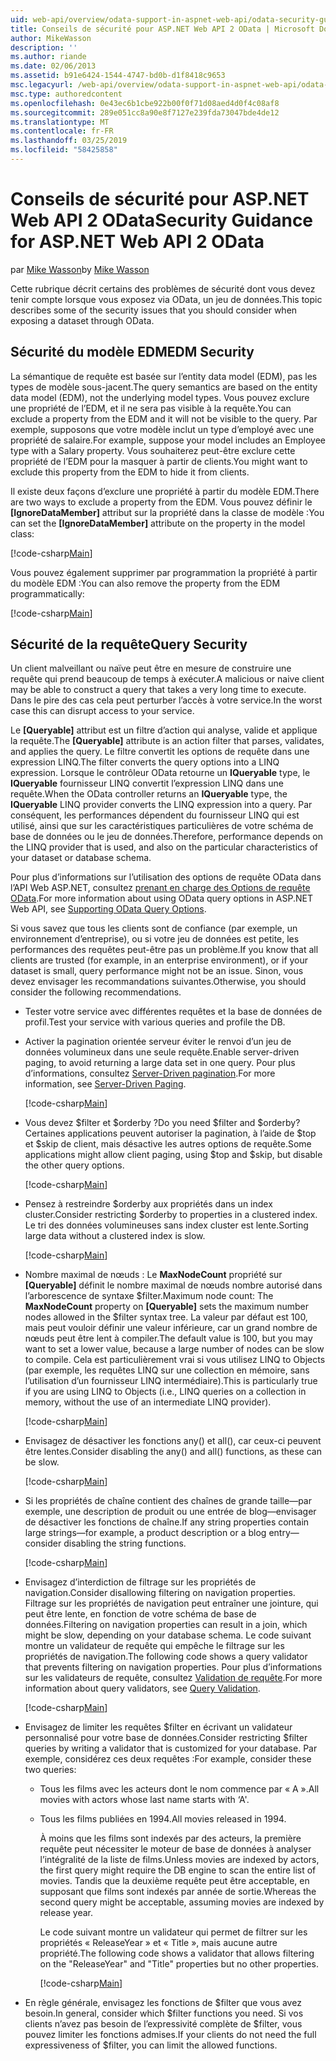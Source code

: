 ```yaml
---
uid: web-api/overview/odata-support-in-aspnet-web-api/odata-security-guidance
title: Conseils de sécurité pour ASP.NET Web API 2 OData | Microsoft Docs
author: MikeWasson
description: ''
ms.author: riande
ms.date: 02/06/2013
ms.assetid: b91e6424-1544-4747-bd0b-d1f8418c9653
msc.legacyurl: /web-api/overview/odata-support-in-aspnet-web-api/odata-security-guidance
msc.type: authoredcontent
ms.openlocfilehash: 0e43ec6b1cbe922b00f0f71d08aed4d0f4c08af8
ms.sourcegitcommit: 289e051cc8a90e8f7127e239fda73047bde4de12
ms.translationtype: MT
ms.contentlocale: fr-FR
ms.lasthandoff: 03/25/2019
ms.locfileid: "58425858"
---
```

<a name="security-guidance-for-aspnet-web-api-2-odata"></a><span data-ttu-id="1acdb-102">Conseils de sécurité pour ASP.NET Web API 2 OData</span><span class="sxs-lookup"><span data-stu-id="1acdb-102">Security Guidance for ASP.NET Web API 2 OData</span></span>
====================
<span data-ttu-id="1acdb-103">par [Mike Wasson](https://github.com/MikeWasson)</span><span class="sxs-lookup"><span data-stu-id="1acdb-103">by [Mike Wasson](https://github.com/MikeWasson)</span></span>

<span data-ttu-id="1acdb-104">Cette rubrique décrit certains des problèmes de sécurité dont vous devez tenir compte lorsque vous exposez via OData, un jeu de données.</span><span class="sxs-lookup"><span data-stu-id="1acdb-104">This topic describes some of the security issues that you should consider when exposing a dataset through OData.</span></span>

## <a name="edm-security"></a><span data-ttu-id="1acdb-105">Sécurité du modèle EDM</span><span class="sxs-lookup"><span data-stu-id="1acdb-105">EDM Security</span></span>

<span data-ttu-id="1acdb-106">La sémantique de requête est basée sur l’entity data model (EDM), pas les types de modèle sous-jacent.</span><span class="sxs-lookup"><span data-stu-id="1acdb-106">The query semantics are based on the entity data model (EDM), not the underlying model types.</span></span> <span data-ttu-id="1acdb-107">Vous pouvez exclure une propriété de l’EDM, et il ne sera pas visible à la requête.</span><span class="sxs-lookup"><span data-stu-id="1acdb-107">You can exclude a property from the EDM and it will not be visible to the query.</span></span> <span data-ttu-id="1acdb-108">Par exemple, supposons que votre modèle inclut un type d’employé avec une propriété de salaire.</span><span class="sxs-lookup"><span data-stu-id="1acdb-108">For example, suppose your model includes an Employee type with a Salary property.</span></span> <span data-ttu-id="1acdb-109">Vous souhaiterez peut-être exclure cette propriété de l’EDM pour la masquer à partir de clients.</span><span class="sxs-lookup"><span data-stu-id="1acdb-109">You might want to exclude this property from the EDM to hide it from clients.</span></span>

<span data-ttu-id="1acdb-110">Il existe deux façons d’exclure une propriété à partir du modèle EDM.</span><span class="sxs-lookup"><span data-stu-id="1acdb-110">There are two ways to exclude a property from the EDM.</span></span> <span data-ttu-id="1acdb-111">Vous pouvez définir le **[IgnoreDataMember]** attribut sur la propriété dans la classe de modèle :</span><span class="sxs-lookup"><span data-stu-id="1acdb-111">You can set the **[IgnoreDataMember]** attribute on the property in the model class:</span></span>

[!code-csharp[Main](odata-security-guidance/samples/sample1.cs)]

<span data-ttu-id="1acdb-112">Vous pouvez également supprimer par programmation la propriété à partir du modèle EDM :</span><span class="sxs-lookup"><span data-stu-id="1acdb-112">You can also remove the property from the EDM programmatically:</span></span>

[!code-csharp[Main](odata-security-guidance/samples/sample2.cs)]

## <a name="query-security"></a><span data-ttu-id="1acdb-113">Sécurité de la requête</span><span class="sxs-lookup"><span data-stu-id="1acdb-113">Query Security</span></span>

<span data-ttu-id="1acdb-114">Un client malveillant ou naïve peut être en mesure de construire une requête qui prend beaucoup de temps à exécuter.</span><span class="sxs-lookup"><span data-stu-id="1acdb-114">A malicious or naive client may be able to construct a query that takes a very long time to execute.</span></span> <span data-ttu-id="1acdb-115">Dans le pire des cas cela peut perturber l’accès à votre service.</span><span class="sxs-lookup"><span data-stu-id="1acdb-115">In the worst case this can disrupt access to your service.</span></span>

<span data-ttu-id="1acdb-116">Le **[Queryable]** attribut est un filtre d’action qui analyse, valide et applique la requête.</span><span class="sxs-lookup"><span data-stu-id="1acdb-116">The **[Queryable]** attribute is an action filter that parses, validates, and applies the query.</span></span> <span data-ttu-id="1acdb-117">Le filtre convertit les options de requête dans une expression LINQ.</span><span class="sxs-lookup"><span data-stu-id="1acdb-117">The filter converts the query options into a LINQ expression.</span></span> <span data-ttu-id="1acdb-118">Lorsque le contrôleur OData retourne un **IQueryable** type, le **IQueryable** fournisseur LINQ convertit l’expression LINQ dans une requête.</span><span class="sxs-lookup"><span data-stu-id="1acdb-118">When the OData controller returns an **IQueryable** type, the **IQueryable** LINQ provider converts the LINQ expression into a query.</span></span> <span data-ttu-id="1acdb-119">Par conséquent, les performances dépendent du fournisseur LINQ qui est utilisé, ainsi que sur les caractéristiques particulières de votre schéma de base de données ou le jeu de données.</span><span class="sxs-lookup"><span data-stu-id="1acdb-119">Therefore, performance depends on the LINQ provider that is used, and also on the particular characteristics of your dataset or database schema.</span></span>

<span data-ttu-id="1acdb-120">Pour plus d’informations sur l’utilisation des options de requête OData dans l’API Web ASP.NET, consultez [prenant en charge des Options de requête OData](supporting-odata-query-options.md).</span><span class="sxs-lookup"><span data-stu-id="1acdb-120">For more information about using OData query options in ASP.NET Web API, see [Supporting OData Query Options](supporting-odata-query-options.md).</span></span>

<span data-ttu-id="1acdb-121">Si vous savez que tous les clients sont de confiance (par exemple, un environnement d’entreprise), ou si votre jeu de données est petite, les performances des requêtes peut-être pas un problème.</span><span class="sxs-lookup"><span data-stu-id="1acdb-121">If you know that all clients are trusted (for example, in an enterprise environment), or if your dataset is small, query performance might not be an issue.</span></span> <span data-ttu-id="1acdb-122">Sinon, vous devez envisager les recommandations suivantes.</span><span class="sxs-lookup"><span data-stu-id="1acdb-122">Otherwise, you should consider the following recommendations.</span></span>

- <span data-ttu-id="1acdb-123">Tester votre service avec différentes requêtes et la base de données de profil.</span><span class="sxs-lookup"><span data-stu-id="1acdb-123">Test your service with various queries and profile the DB.</span></span>
- <span data-ttu-id="1acdb-124">Activer la pagination orientée serveur éviter le renvoi d’un jeu de données volumineux dans une seule requête.</span><span class="sxs-lookup"><span data-stu-id="1acdb-124">Enable server-driven paging, to avoid returning a large data set in one query.</span></span> <span data-ttu-id="1acdb-125">Pour plus d’informations, consultez [Server-Driven pagination](supporting-odata-query-options.md#server-paging).</span><span class="sxs-lookup"><span data-stu-id="1acdb-125">For more information, see [Server-Driven Paging](supporting-odata-query-options.md#server-paging).</span></span> 

    [!code-csharp[Main](odata-security-guidance/samples/sample3.cs)]
- <span data-ttu-id="1acdb-126">Vous devez $filter et $orderby ?</span><span class="sxs-lookup"><span data-stu-id="1acdb-126">Do you need $filter and $orderby?</span></span> <span data-ttu-id="1acdb-127">Certaines applications peuvent autoriser la pagination, à l’aide de $top et $skip de client, mais désactive les autres options de requête.</span><span class="sxs-lookup"><span data-stu-id="1acdb-127">Some applications might allow client paging, using $top and $skip, but disable the other query options.</span></span> 

    [!code-csharp[Main](odata-security-guidance/samples/sample4.cs)]
- <span data-ttu-id="1acdb-128">Pensez à restreindre $orderby aux propriétés dans un index cluster.</span><span class="sxs-lookup"><span data-stu-id="1acdb-128">Consider restricting $orderby to properties in a clustered index.</span></span> <span data-ttu-id="1acdb-129">Le tri des données volumineuses sans index cluster est lente.</span><span class="sxs-lookup"><span data-stu-id="1acdb-129">Sorting large data without a clustered index is slow.</span></span> 

    [!code-csharp[Main](odata-security-guidance/samples/sample5.cs)]
- <span data-ttu-id="1acdb-130">Nombre maximal de nœuds : Le **MaxNodeCount** propriété sur **[Queryable]** définit le nombre maximal de nœuds nombre autorisé dans l’arborescence de syntaxe $filter.</span><span class="sxs-lookup"><span data-stu-id="1acdb-130">Maximum node count: The **MaxNodeCount** property on **[Queryable]** sets the maximum number nodes allowed in the $filter syntax tree.</span></span> <span data-ttu-id="1acdb-131">La valeur par défaut est 100, mais peut vouloir définir une valeur inférieure, car un grand nombre de nœuds peut être lent à compiler.</span><span class="sxs-lookup"><span data-stu-id="1acdb-131">The default value is 100, but you may want to set a lower value, because a large number of nodes can be slow to compile.</span></span> <span data-ttu-id="1acdb-132">Cela est particulièrement vrai si vous utilisez LINQ to Objects (par exemple, les requêtes LINQ sur une collection en mémoire, sans l’utilisation d’un fournisseur LINQ intermédiaire).</span><span class="sxs-lookup"><span data-stu-id="1acdb-132">This is particularly true if you are using LINQ to Objects (i.e., LINQ queries on a collection in memory, without the use of an intermediate LINQ provider).</span></span> 

    [!code-csharp[Main](odata-security-guidance/samples/sample6.cs)]
- <span data-ttu-id="1acdb-133">Envisagez de désactiver les fonctions any() et all(), car ceux-ci peuvent être lentes.</span><span class="sxs-lookup"><span data-stu-id="1acdb-133">Consider disabling the any() and all() functions, as these can be slow.</span></span> 

    [!code-csharp[Main](odata-security-guidance/samples/sample7.cs)]
- <span data-ttu-id="1acdb-134">Si les propriétés de chaîne contient des chaînes de grande taille&#8212;par exemple, une description de produit ou une entrée de blog&#8212;envisager de désactiver les fonctions de chaîne.</span><span class="sxs-lookup"><span data-stu-id="1acdb-134">If any string properties contain large strings&#8212;for example, a product description or a blog entry&#8212;consider disabling the string functions.</span></span> 

    [!code-csharp[Main](odata-security-guidance/samples/sample8.cs)]
- <span data-ttu-id="1acdb-135">Envisagez d’interdiction de filtrage sur les propriétés de navigation.</span><span class="sxs-lookup"><span data-stu-id="1acdb-135">Consider disallowing filtering on navigation properties.</span></span> <span data-ttu-id="1acdb-136">Filtrage sur les propriétés de navigation peut entraîner une jointure, qui peut être lente, en fonction de votre schéma de base de données.</span><span class="sxs-lookup"><span data-stu-id="1acdb-136">Filtering on navigation properties can result in a join, which might be slow, depending on your database schema.</span></span> <span data-ttu-id="1acdb-137">Le code suivant montre un validateur de requête qui empêche le filtrage sur les propriétés de navigation.</span><span class="sxs-lookup"><span data-stu-id="1acdb-137">The following code shows a query validator that prevents filtering on navigation properties.</span></span> <span data-ttu-id="1acdb-138">Pour plus d’informations sur les validateurs de requête, consultez [Validation de requête](supporting-odata-query-options.md#query-validation).</span><span class="sxs-lookup"><span data-stu-id="1acdb-138">For more information about query validators, see [Query Validation](supporting-odata-query-options.md#query-validation).</span></span> 

    [!code-csharp[Main](odata-security-guidance/samples/sample9.cs)]
- <span data-ttu-id="1acdb-139">Envisagez de limiter les requêtes $filter en écrivant un validateur personnalisé pour votre base de données.</span><span class="sxs-lookup"><span data-stu-id="1acdb-139">Consider restricting $filter queries by writing a validator that is customized for your database.</span></span> <span data-ttu-id="1acdb-140">Par exemple, considérez ces deux requêtes :</span><span class="sxs-lookup"><span data-stu-id="1acdb-140">For example, consider these two queries:</span></span> 

  - <span data-ttu-id="1acdb-141">Tous les films avec les acteurs dont le nom commence par « A ».</span><span class="sxs-lookup"><span data-stu-id="1acdb-141">All movies with actors whose last name starts with ‘A'.</span></span>
  - <span data-ttu-id="1acdb-142">Tous les films publiées en 1994.</span><span class="sxs-lookup"><span data-stu-id="1acdb-142">All movies released in 1994.</span></span>

    <span data-ttu-id="1acdb-143">À moins que les films sont indexés par des acteurs, la première requête peut nécessiter le moteur de base de données à analyser l’intégralité de la liste de films.</span><span class="sxs-lookup"><span data-stu-id="1acdb-143">Unless movies are indexed by actors, the first query might require the DB engine to scan the entire list of movies.</span></span> <span data-ttu-id="1acdb-144">Tandis que la deuxième requête peut être acceptable, en supposant que films sont indexés par année de sortie.</span><span class="sxs-lookup"><span data-stu-id="1acdb-144">Whereas the second query might be acceptable, assuming movies are indexed by release year.</span></span>

    <span data-ttu-id="1acdb-145">Le code suivant montre un validateur qui permet de filtrer sur les propriétés « ReleaseYear » et « Title », mais aucune autre propriété.</span><span class="sxs-lookup"><span data-stu-id="1acdb-145">The following code shows a validator that allows filtering on the "ReleaseYear" and "Title" properties but no other properties.</span></span>

    [!code-csharp[Main](odata-security-guidance/samples/sample10.cs)]
- <span data-ttu-id="1acdb-146">En règle générale, envisagez les fonctions de $filter que vous avez besoin.</span><span class="sxs-lookup"><span data-stu-id="1acdb-146">In general, consider which $filter functions you need.</span></span> <span data-ttu-id="1acdb-147">Si vos clients n’avez pas besoin de l’expressivité complète de $filter, vous pouvez limiter les fonctions admises.</span><span class="sxs-lookup"><span data-stu-id="1acdb-147">If your clients do not need the full expressiveness of $filter, you can limit the allowed functions.</span></span>
